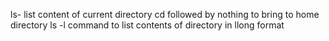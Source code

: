 ls- list content of current directory
cd followed by nothing to bring to home directory
ls -l command to list contents of directory in llong format
